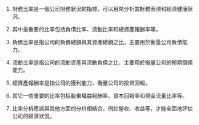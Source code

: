 

1. 財務比率是一個公司財務狀況的指標，可以用來分析其財務表現和經濟健康狀況。

2. 其中最重要的比率包括負債比率、流動比率和總資產報酬率等。

3. 負債比率是指公司的負債總額與其資產總額之比，主要用於衡量公司負債能力。

4. 流動比率是指公司的流動資產與流動負債之比，主要用於衡量公司的短期償債能力。

5. 總資產報酬率是指公司的獲利能力，衡量公司的投資回報。

6. 其它一些重要的比率包括股東權益報酬率、資本回報率和現金流量比率等。

7. 比率分析應該與其他方面的分析相結合，例如營收、收益等，才能全面地評估公司的經濟狀況。